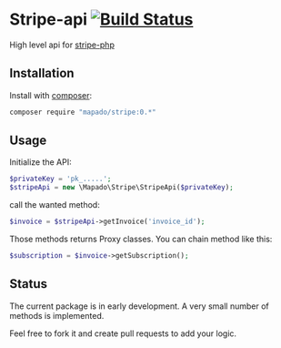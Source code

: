 Stripe-api [![Build Status](https://travis-ci.org/mapado/stripe-api.svg?branch=master)](https://travis-ci.org/mapado/stripe-api)
================

High level api for [stripe-php](https://github.com/stripe/stripe-php)

## Installation
Install with [composer](http://www.getcomposer.org):
```sh
composer require "mapado/stripe:0.*"
```

## Usage

Initialize the API:
```php
$privateKey = 'pk_.....';
$stripeApi = new \Mapado\Stripe\StripeApi($privateKey);
```

call the wanted method:
```php
$invoice = $stripeApi->getInvoice('invoice_id');
```

Those methods returns Proxy classes. You can chain method like this:
```php
$subscription = $invoice->getSubscription();
```

## Status
The current package is in early development. A very small number of methods is implemented.

Feel free to fork it and create pull requests to add your logic.

